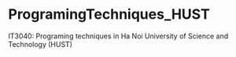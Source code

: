 # ProgramingTechniques_HUST
IT3040: Programing techniques in Ha Noi University of Science and Technology (HUST)

